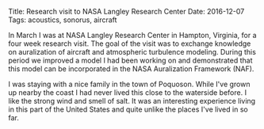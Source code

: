 Title: Research visit to NASA Langley Research Center
Date: 2016-12-07
Tags: acoustics, sonorus, aircraft

In March I was at NASA Langley Research Center in Hampton, Virginia, for a four
week research visit. The goal of the visit was to exchange knowledge on
auralization of aircraft and atmospheric turbulence modeling. During this period
we improved a model I had been working on and demonstrated that this model can
be incorporated in the NASA Auralization Framework (NAF).

I was staying with a nice family in the town of Poquoson. While I've grown up
nearby the coast I had never lived this close to the waterside before. I like
the strong wind and smell of salt. It was an interesting experience living in
this part of the United States and quite unlike the places I've lived in so far.
